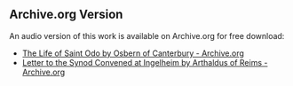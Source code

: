 ## Archive.org Version

An audio version of this work is available on Archive.org for free download:

* [The Life of Saint Odo by Osbern of Canterbury - Archive.org](https://archive.org/details/the-life-of-saint-odo)
* [Letter to the Synod Convened at Ingelheim by Arthaldus of Reims - Archive.org](https://archive.org/details/letter-to-the-synod-convened-at-ingelheim)